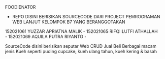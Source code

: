 FOODIENATOR
- REPO DISINI BERISIKAN SOURCECODE DARI PROJECT PEMROGRAMAN WEB LANJUT KELOMPOK B7
YANG BERANGGOTAKAN 

152021061 YUZZAR APRIATNA MALIK  -
152021065 RIFQI LUTFI ATHALLAH  -
152021069 AQUILA PUTRA RIYANTO  -

SourceCode disini berisikan seputar Web CRUD Jual Beli Berbagai macam jenis Kueh seperti puding 
cupcake, kueh ulang tahun, kueh kering & basah

